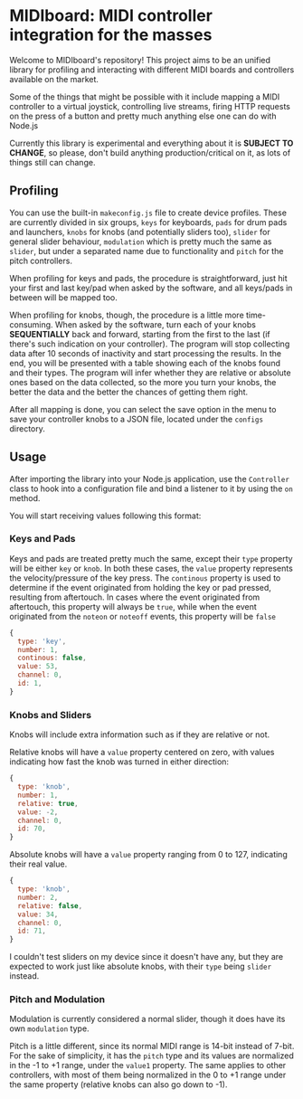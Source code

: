# MIDIboard: MIDI controller integration for the masses

Welcome to MIDIboard's repository! This project aims to be an unified library for profiling and interacting with different MIDI boards and controllers available on the market.

Some of the things that might be possible with it include mapping a MIDI controller to a virtual joystick, controlling live streams, firing HTTP requests on the press of a button and pretty much anything else one can do with Node.js

Currently this library is experimental and everything about it is **SUBJECT TO CHANGE**, so please, don't build anything production/critical on it, as lots of things still can change.

## Profiling

You can use the built-in `makeconfig.js` file to create device profiles. These are currently divided in six groups, `keys` for keyboards, `pads` for drum pads and launchers, `knobs` for knobs (and potentially sliders too), `slider` for general slider behaviour, `modulation` which is pretty much the same as `slider`, but under a separated name due to functionality and `pitch` for the pitch controllers.

When profiling for keys and pads, the procedure is straightforward, just hit your first and last key/pad when asked by the software, and all keys/pads in between will be mapped too.

When profiling for knobs, though, the procedure is a little more time-consuming. When asked by the software, turn each of your knobs **SEQUENTIALLY** back and forward, starting from the first to the last (if there's such indication on your controller). The program will stop collecting data after 10 seconds of inactivity and start processing the results. In the end, you will be presented with a table showing each of the knobs found and their types. The program will infer whether they are relative or absolute ones based on the data collected, so the more you turn your knobs, the better the data and the better the chances of getting them right.

After all mapping is done, you can select the save option in the menu to save your controller knobs to a JSON file, located under the `configs` directory.

## Usage

After importing the library into your Node.js application, use the `Controller` class to hook into a configuration file and bind a listener to it by using the `on` method.

You will start receiving values following this format:

### Keys and Pads

Keys and pads are treated pretty much the same, except their `type` property will be either `key` or `knob`. In both these cases, the `value` property represents the velocity/pressure of the key press. The `continous` property is used to determine if the event originated from holding the key or pad pressed, resulting from aftertouch. In cases where the event originated from aftertouch, this property will always be `true`, while when the event originated from the `noteon` or `noteoff` events, this property will be `false`

```javascript
{
  type: 'key',
  number: 1,
  continous: false,
  value: 53,
  channel: 0,
  id: 1,
}
```

### Knobs and Sliders

Knobs will include extra information such as if they are relative or not.

Relative knobs will have a `value` property centered on zero, with values indicating how fast the knob was turned in either direction:

```javascript
{
  type: 'knob',
  number: 1,
  relative: true,
  value: -2,
  channel: 0,
  id: 70,
}
```

Absolute knobs will have a `value` property ranging from 0 to 127, indicating their real value.

```javascript
{
  type: 'knob',
  number: 2,
  relative: false,
  value: 34,
  channel: 0,
  id: 71,
}
```

I couldn't test sliders on my device since it doesn't have any, but they are expected to work just like absolute knobs, with their `type` being `slider` instead.

### Pitch and Modulation

Modulation is currently considered a normal slider, though it does have its own `modulation` type.

Pitch is a little different, since its normal MIDI range is 14-bit instead of 7-bit. For the sake of simplicity, it has the `pitch` type and its values are normalized in the -1 to +1 range, under the `value1` property. The same applies to other controllers, with most of them being normalized in the 0 to +1 range under the same property (relative knobs can also go down to -1).